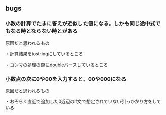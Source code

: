## bugs

### 小数の計算でたまに答えが近似した値になる。しかも同じ途中式でもなる時とならない時とがある

原因だと思われるもの

・計算結果をtostringにしているところ

・コンマの処理の際にdoubleパースしているところ


### 小数点の次に0や00を入力すると、00や000になる

原因だと思われるもの

・おそらく直近で追加した0近辺のif文で想定されていない引っかかり方をしている
